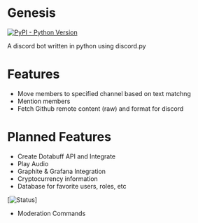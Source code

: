 # Genesis
[![PyPI - Python Version](https://img.shields.io/pypi/pyversions/Django.svg)](https://github.com/complexitydev/DiscordGenesis)

A discord bot written in python using discord.py

# Features

* Move members to specified channel based on text matchng
* Mention members
* Fetch Github remote content (raw) and format for discord

# Planned Features

* Create Dotabuff API and Integrate
* Play Audio
* Graphite & Grafana Integration
* Cryptocurrency information
* Database for favorite users, roles, etc

[![Status](https://img.shields.io/badge/status-completed-green.svg)]
* Moderation Commands 
